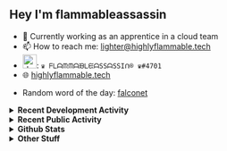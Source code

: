 ## Hey I'm flammableassassin

- 🔭 Currently working as an apprentice in a cloud team  
- 📫 How to reach me: [lighter@highlyflammable.tech](mailto:lighter@highlyflammable.tech?subject=Hello)
- <img src="https://discord.com/assets/2c21aeda16de354ba5334551a883b481.png" alt="drawing" width="25"/>: `♛ ᖴᒪᗩᙏᙏᗩᙖᒪᙓᗩSSᗩSSIᑎ® ♛#4701`
- 🌐 [highlyflammable.tech](https://highlyflammable.tech)

<!--START_SECTION:randomWord-->
- Random word of the day: [falconet](https://www.wordnik.com/words/falconet)
<!--END_SECTION:randomWord-->

<details>
  <summary><b>Recent Development Activity</b></summary>
  
  <!--START_SECTION:waka-->

```txt
Terraform    23 hrs          ████████████████░░░░░░░░░   63.52 %
JavaScript   6 hrs 38 mins   ████▓░░░░░░░░░░░░░░░░░░░░   18.31 %
Other        2 hrs 48 mins   ██░░░░░░░░░░░░░░░░░░░░░░░   07.76 %
YAML         1 hr 39 mins    █░░░░░░░░░░░░░░░░░░░░░░░░   04.58 %
JSON         1 hr 26 mins    █░░░░░░░░░░░░░░░░░░░░░░░░   03.99 %
```

<!--END_SECTION:waka-->

</details>

<details>
  <summary><b>Recent Public Activity</b></summary>
    <br>

  <!--START_SECTION:activity-->
1. 🗣 Commented on [#95](https://github.com/flamableassassin/status/issues/95#issuecomment-3352625180) in [flamableassassin/status](https://github.com/flamableassassin/status)
2. 🔒 Closed issue [#95](https://github.com/flamableassassin/status/issues/95) in [flamableassassin/status](https://github.com/flamableassassin/status)
3. ❗ Opened issue [#95](https://github.com/flamableassassin/status/issues/95) in [flamableassassin/status](https://github.com/flamableassassin/status)
4. 🗣 Commented on [#94](https://github.com/flamableassassin/status/issues/94#issuecomment-3342072542) in [flamableassassin/status](https://github.com/flamableassassin/status)
5. 🔒 Closed issue [#94](https://github.com/flamableassassin/status/issues/94) in [flamableassassin/status](https://github.com/flamableassassin/status)
  <!--END_SECTION:activity-->

</details>

<details>
  <summary><b>Github Stats</b></summary>
    <br>
    <p align="center">
      <img width="48%" src="https://github-readme-stats.vercel.app/api?username=flamableassassin&count_private=true&show_icons=true&theme=radical"/>
      <img width="48%" src="https://github-readme-streak-stats.herokuapp.com?user=flamableassassin&theme=neon-dark"/>
    </p>
  
</details>

<details>
  <summary><b>Other Stuff</b></summary>
  <br>
<a href="https://www.abuseipdb.com/user/67633" title="AbuseIPDB is an IP address blacklist for webmasters and sysadmins to report IP addresses engaging in abusive behavior on their networks">
	<img src="https://www.abuseipdb.com/contributor/67633.svg" alt="AbuseIPDB Contributor Badge" style="width: 264px;background: #fff linear-gradient(rgba(255,255,255,0), rgba(255,255,255,.3) 50%, rgba(0,0,0,.2) 51%, rgba(0,0,0,0));padding: 5px;">
</a>
  
</details>
